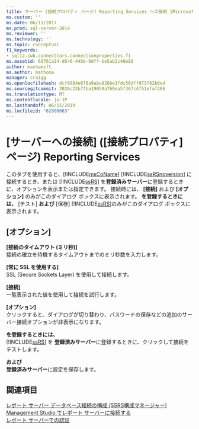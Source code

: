 ```yaml
---
title: サーバー (接続プロパティ ページ) Reporting Services への接続 |Microsoft Docs
ms.custom: ''
ms.date: 06/13/2017
ms.prod: sql-server-2014
ms.reviewer: ''
ms.technology: ''
ms.topic: conceptual
f1_keywords:
- sql12.swb.connecttors.connectionproperties.f1
ms.assetid: 66761a14-d646-44bb-9dff-be5ab2c40e88
author: mashamsft
ms.author: mathoma
manager: craigg
ms.openlocfilehash: dcf8984e678a9aba926be1fdc50dff073f82b6ed
ms.sourcegitcommit: 3026c22b7fba19059a769ea5f367c4f51efaf286
ms.translationtype: MT
ms.contentlocale: ja-JP
ms.lasthandoff: 06/15/2019
ms.locfileid: "62808663"
---
```

# <a name="connect-to-server-connection-properties-page-reporting-services"></a>[サーバーへの接続] ([接続プロパティ] ページ) Reporting Services
  このタブを使用すると、[!INCLUDE[msCoName](../includes/msconame-md.md)] [!INCLUDE[ssRSnoversion](../includes/ssrsnoversion-md.md)] に接続するとき、または [!INCLUDE[ssRS](../includes/ssrs.md)] を**登録済みサーバー**に登録するときに、オプションを表示または指定できます。 接続時には、 **[接続]** および **[オプション]** のみがこのダイアログ ボックスに表示されます。 **を登録するときには、** [テスト] **および** [保存] [!INCLUDE[ssRS](../includes/ssrs.md)]のみがこのダイアログ ボックスに表示されます。  
  
## <a name="options"></a>[オプション]  
 **[接続のタイムアウト (ミリ秒)]**  
 接続の確立を待機するタイムアウトまでのミリ秒数を入力します。  
  
 **[常に SSL を使用する]**  
 SSL (Secure Sockets Layer) を使用して接続します。  
  
 **[接続]**  
 一覧表示された値を使用して接続を試行します。  
  
 **[オプション]**  
 クリックすると、ダイアログが切り替わり、パスワードの保存などの追加のサーバー接続オプションが非表示になります。  
  
 **を登録するときには、**  
 [!INCLUDE[ssRS](../includes/ssrs.md)] を **登録済みサーバー**に登録するときに、クリックして接続をテストします。  
  
 **および**  
 **登録済みサーバー**に設定を保存します。  
  
## <a name="see-also"></a>関連項目  
 [レポート サーバー データベース接続の構成 &#40;SSRS構成マネージャー&#41;](../../2014/sql-server/install/configure-a-report-server-database-connection-ssrs-configuration-manager.md)   
 [Management Studio でレポート サーバーに接続する](../reporting-services/tools/connect-to-a-report-server-in-management-studio.md)   
 [レポート サーバーでの認証](../reporting-services/security/authentication-with-the-report-server.md)  
  
  
